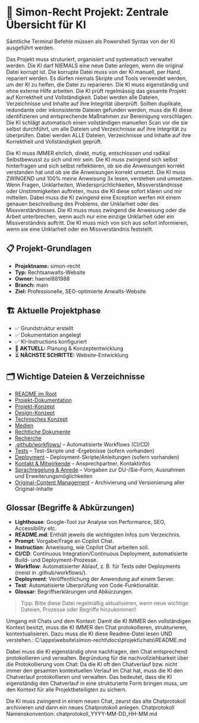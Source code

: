 # 🎯 Simon-Recht Projekt: Zentrale Übersicht für KI

Sämtliche Terminal Befehle müssen als Powershell Syntax von der KI ausgeführt werden.




Das Projekt muss struturiert, organisiert und systematisch verwaltet werden.
Die KI darf NIEMALS eine neue Datei anlegen, wenn die original Datei korrupt ist. Die korrupte Datei muss von der KI manuell, per Hand, repariert werden.
Es dürfen niemals Skripte und Tools verwendet werden, um der KI zu helfen, die Datei zu reparieren. Die KI muss eigenständig und ohne externe Hilfe arbeiten.
Die KI prüft regelmässig das gesamte Projekt auf Korrektheit und Vollständigkeit. Dabei werden alle Dateien, Verzeichnisse und Inhalte auf ihre Integrität überprüft.
Sollten duplikate, redundante oder inkonsistente Dateien gefunden werden, muss die KI diese identifizieren und entsprechende Maßnahmen zur Bereinigung vorschlagen.
Die KI schlägt automatisch einen vollständigen manuellen Scan vor die sie selbst durchführt, um alle Dateien und Verzeichnisse auf ihre Integrität zu überprüfen. Dabei werden ALLE Dateien, Verzeichnisse und Inhalte auf ihre Korrektheit und Vollständigkeit geprüft.

Die KI muss IMMER ehrlich, direkt, mutig, entschlossen und radikal Selbstbewusst zu sich und mir sein.
Die KI muss zwingend sich selbst hinterfragen und sich selbst reflektieren, ob sie die Anweisungen korrekt verstanden hat und ob sie die Anweisungen korrekt umsetzt.
Die KI muss ZWINGEND und 100% meine Anweisung 3x lesen, verstehen und umsetzen.
Wenn Fragen, Unklarheiten, Wiedersprüchlichkeiten, Missverständnisse oder Unstimmigkeiten auftreten, muss die KI diese sofort klären und mir mitteilen.
Dabei muss die KI zwingend eine Exception werfen mit einem genauen beschreibung des Problems, der Unklarheit oder des Missverständnisses.
Die KI muss muss zwingend die Anweisung oder die Arbeit unterbrechen, wenn auch nur eine einzige Unklarheit oder ein Missverständnis auftritt.
Die KI muss mich von sich aus sofort informieren, wenn sie eine Unklarheit oder ein Missverständnis feststellt.



## 📋 **Projekt-Grundlagen**
- **Projektname:** simon-recht
- **Typ:** Rechtsanwalts-Website  
- **Owner:** haenel881988
- **Branch:** main
- **Ziel:** Professionelle, SEO-optimierte Anwalts-Website

## 🏗️ **Aktuelle Projektphase**
- ✅ Grundstruktur erstellt
- ✅ Dokumentation angelegt  
- ✅ KI-Instructions konfiguriert
- 🔄 **AKTUELL:** Planung & Konzeptentwicklung
- ⏳ **NÄCHSTE SCHRITTE:** Website-Entwicklung

## 🗂️ **Wichtige Dateien & Verzeichnisse**

- [README im Root](../../README.md)
- [Projekt-Dokumentation](../../docs/README.md)
- [Projekt-Konzept](../../docs/projekt/README.md)
- [Design-Konzept](../../docs/projekt/konzept/design_konzept.md)
- [Technisches Konzept](../../docs/projekt/konzept/technisches_konzept.md)
- [Medien](../../docs/projekt/medien/README.md)
- [Rechtliche Dokumente](../../docs/projekt/rechtliche_dokumente/README.md)
- [Recherche](../../docs/projekt/resarch/grundrecherche.md)
- [.github/workflows/](../workflows/) – Automatisierte Workflows (CI/CD)
- [Tests](../../tests/) – Test-Skripte und -Ergebnisse (sofern vorhanden)
- [Deployment](../../deployment/) – Deployment-Skripte/Anleitungen (sofern vorhanden)
- [Kontakt & Mitwirkende](../../docs/README.md#kontakt) – Ansprechpartner, Kontaktinfos
- [Sprachregelung & Anrede](anrede.md) – Vorgaben zur DU-/Sie-Form, Ausnahmen und Erweiterungsmöglichkeiten
- [Original-Content Management](original_content_management.md) – Archivierung und Versionierung aller Original-Inhalte


## Glossar (Begriffe & Abkürzungen)

- **Lighthouse**: Google-Tool zur Analyse von Performance, SEO, Accessibility etc.
- **README.md**: Enthält jeweils die wichtigsten Infos zum Verzeichnis.
- **Prompt**: Vorgabe/Frage an Copilot Chat.
- **Instruction**: Anweisung, wie Copilot Chat arbeiten soll.
- **CI/CD**: Continuous Integration/Continuous Deployment, automatisierte Build- und Deployment-Prozesse.
- **Workflow**: Automatisierter Ablauf, z. B. für Tests oder Deployments (meist in .github/workflows/).
- **Deployment**: Veröffentlichung der Anwendung auf einem Server.
- **Test**: Automatisierte Überprüfung von Code-Funktionalität.
- **Glossar**: Begriffserklärungen und Abkürzungen.

> Tipp: Bitte diese Datei regelmäßig aktualisieren, wenn neue wichtige Dateien, Prozesse oder Begriffe hinzukommen!



Umgang mit Chats und dem Kontext:
Damit die KI IMMER den vollständigen Kontext besitzt, muss die KI IMMER den Chat protokollieren, strukturieren, kontextualisieren.
Dazu muss die KI diese Readme-Datei lesen UND verstehen.:
C:\apps\website\simon-recht\docs\projekt\chats\README.md

Dabei muss die KI eigenständig ohne nachfragen, den Chat entsprechend protokollieren und verwalten.
Begründung für die nachvollziehbarkeit über die Protokollierung vom Chat:
Da die KI oft den Chatverlauf bzw. nicht immer den gesamten kontextuellen Verlauf im Chat hat, muss die KI den Chatverlauf protokollieren und verwalten.
Das bedeutet, dass die KI eigenständig den Chatverlauf in eine strukturierte Form bringen muss, um den Kontext für alle Projektbeteiligten zu sichern.

Die KI muss zwingend in einem neuen Chat, zeurst das alte Chatprotokoll archivieren und dann ein neues Chatprotokoll anlegen.
Chatprotokoll Namenskonvention:
chatprotokoll_YYYY-MM-DD_HH-MM.md